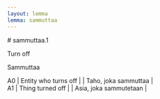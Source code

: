 ```yaml
---
layout: lemma
lemma: sammuttaa
---
```


<div class="sense">
# <span class="sensename">sammuttaa.1</span>

<span class="description">Turn off</span>

<span class="description">Sammuttaa</span>

A0 | Entity who turns off |   | Taho, joka sammuttaa |  
A1 | Thing turned off |   | Asia, joka sammutetaan |  

</div>

